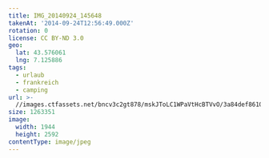 ```yaml
---
title: IMG_20140924_145648
takenAt: '2014-09-24T12:56:49.000Z'
rotation: 0
license: CC BY-ND 3.0
geo:
  lat: 43.576061
  lng: 7.125886
tags:
  - urlaub
  - frankreich
  - camping
url: >-
  //images.ctfassets.net/bncv3c2gt878/mskJToLC1WPaVtHcBTVvO/3a84def8610325ca4e9df2c367642e63/img_20140924_145648_27697222043_o
size: 1263351
image:
  width: 1944
  height: 2592
contentType: image/jpeg
---
```


